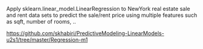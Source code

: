 Apply sklearn.linear_model.LinearRegression to NewYork real estate sale and rent data sets to predict the sale/rent price using multiple features such as sqft, number of rooms, ..

https://github.com/skhabiri/PredictiveModeling-LinearModels-u2s1/tree/master/Regression-m1
